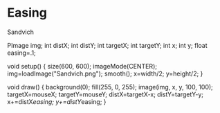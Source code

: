 Easing
======

Sandvich

PImage img;
int distX;
int distY;
int targetX;
int targetY;
int x;
int y;
float easing=.1;

void setup() {
  size(600, 600);
  imageMode(CENTER);
  img=loadImage("Sandvich.png");
  smooth();
  x=width/2;
  y=height/2;
}

void draw() {
  background(0);
  fill(255, 0, 255);
  image(img, x, y, 100, 100);
  targetX=mouseX;
  targetY=mouseY;
  distX=targetX-x;
  distY=targetY-y;
  x+=distX*easing;
  y+=distY*easing;
}
